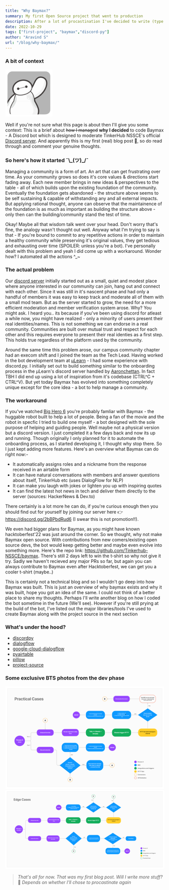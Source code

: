 ```yaml
---
title: "Why Baymax?"
summary: My first Open Source project that went to production
description: After a lot of procastination I've decided to write (type!?) down about my experience building a project that has some real world usecase
date: 2022-10-29
tags: ["first-project", "baymax","discord-py"]
author: "Aravind S"
url: "/blog/why-baymax/"
---
```


### A bit of context
![baymax.png](./images/baymax.png)

Well if you're not sure what this page is about then I'll give you some context: This is a brief about ~~how I managed~~ **why I decided** to code Baymax - A Discord bot which is designed to moderate TinkerHub NSSCE's official [Discord server](https://discord.gg/2bBPbdRud6). And apparently this is my first (real) blog post 🐌, so do read through and comment your genuine thoughts.

### So here's how it started ¯\\\_(ツ)\_/¯
Managing a community is a form of art. An art that can get frustrating over time. As your community grows so does it's core values & directions start fading away. Each new member brings in new ideas & perspectives to the table - all of which builds upon the existing foundation of the community. Eventually the foundation gets abandoned - the structure above seems to be self sustaining & capable of withstanding any and all external impacts. But applying rational thought, anyone can observe that the maintainence of the foundation is as much as important as building the structure above - only then can the building/community stand the test of time.

Okay! Maybe all that wisdom talk went over your head. Don't worry that's fine, the analogy wasn't thought out well. Anyway what I'm trying to say is that - If you're bound to commit to any repetitive actions in order to maintain a healthy community while preserving it's original values, they get tedious and exhausting over time (SPOILER: unless you're a bot). I've personally dealt with this problem and yeah I did come up with a workaround. Wonder how? I automated all the actions ^_~

### The actual problem
Our [discord server](https://discord.gg/2bBPbdRud6) initially started out as a small, quiet and modest place where anyone interested in our community can join, hang out and connect with each other. Since it was still in it's nascent phase and had only a handful of members it was easy to keep track and moderate all of them with a small mod team. But as the server started to grow, the need for a more efficient moderation and member verification system arose. Why? You might ask. I heard you.. its because if you've been using discord for atleast a while now, you might have realized - only a minority of users present their real identities/names. This is not something we can endorse in a real community. Communities are built over mutual trust and respect for each other and this requires everyone to present their real identies as a first step. This holds true regardless of the platform used by the community.

Around the same time this problem arose, our campus community chapter had an execom shift and I joined the team as the Tech Lead. Having worked in the bot development team at [µLearn](https://mulearn.org/) - I had some experience with discord.py. I initially set out to build something similar to the onboarding process in the µLearn's discord server handled by [Aaronchettan](https://www.instagram.com/p/ChpWrJevSaq/). In fact TBH I did end up using a lot of inspiration from it's codebase (CTRL^C + CTRL^V). But yet today Baymax has evolved into something completely unique except for the core idea - a bot to help manage a community.

### The workaround
If you've watched [Big Hero 6](https://www.imdb.com/title/tt2245084/) you're probably famliar with Baymax - the huggable robot built to help a lot of people. Being a fan of the movie and the robot in specfic I tried to build one myself - a bot designed with the sole purpose of helping and guiding people. Well maybe not a physical version but a discord version. I just completed it a few days back and now its up and running. Though originally I only planned for it to automate the onboarding process, as I started developing it, I thought why stop there. So I just kept adding more features. Here's an overview what Baymax can do right now:-

- It automatically assigns roles and a nickname from the response received in an airtable form
- It can have natural conversations with members and answer questions about itself, TinkerHub etc (uses DialogFlow for NLP)
- It can make you laugh with jokes or lighten you up with inspiring quotes
- It can find the latest hot news in tech and deliver them directly to the server (sources: HackerNews & Dev.to)

There certainly is a lot more he can do, if you're curious enough then you should find out for yourself by joining our server here 👉 https://discord.gg/2bBPbdRud6 (I swear this is not promotion!!). 

We even had bigger plans for Baymax, as you might have known hacktoberfest'22 was just around the corner. So we thought, why not make Baymax open source. With contributions from new comers/existing open source devs, the bot would keep getting better and maybe even evolve into something more. Here's the repo link: https://github.com/Tinkerhub-NSSCE/baymax. There's still 2 days left to win the t-shirt so why not give it try. Sadly we haven't recieved any major PRs so far, but again you can always contribute to Baymax even after Hacktoberfest, we can get you a cooler t-shirt (maybe..)

This is certainly not a technical blog and so I wouldn't go deep into how Baymax was built. This is just an overview of why baymax exists and why it was built, hope you got an idea of the same. I could not think of a better place to share my thoughts. Perhaps I'll  write another blog on how I coded the bot sometime in the future (We'll see). However if you're still prying at the build of the bot, I've listed out the major libraries/tools I've used to create Baymax along with the project source in the next section

### What's under the hood?
- [discordpy](https://discordpy.readthedocs.io/en/stable/)
- [dialogflow](https://cloud.google.com/dialogflow/es/docs)
- [google-cloud-dialogflow](https://googleapis.dev/python/dialogflow/latest/index.html)
- [pyairtable](https://pyairtable.readthedocs.io/en/latest/)
- [pillow](https://pillow.readthedocs.io/en/stable/) 
- [project-source](https://github.com/Tinkerhub-NSSCE/baymax)

### Some exclusive BTS photos from the dev phase

![figjam-vibes](./images/Figma_1.png)
![figjam-vibes](images/Figma_2.png)



> _That's all for now. That was my first blog post. Will I write more stuff?_ 🤔 _Depends on whether I'll chose to procastinate again_
